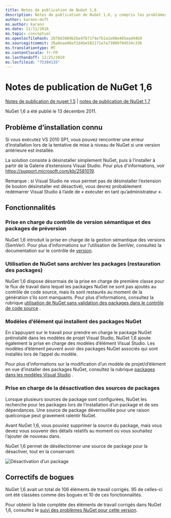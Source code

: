 ```yaml
---
title: Notes de publication de NuGet 1,6
description: Notes de publication de NuGet 1,6, y compris les problèmes connus, les correctifs de bogues, les fonctionnalités ajoutées et DCR.
author: karann-msft
ms.author: karann
ms.date: 11/11/2016
ms.topic: conceptual
ms.openlocfilehash: 2878d3809b2be4fb71f4e7b1a1e08e405ead44b9
ms.sourcegitcommit: 26a8eae00af2d4be581171e7a73009f94534c336
ms.translationtype: MT
ms.contentlocale: fr-FR
ms.lasthandoff: 12/25/2019
ms.locfileid: "75384135"
---
```

 # <a name="nuget-16-release-notes"></a>Notes de publication de NuGet 1,6

[Notes de publication de nuget 1,5](../release-notes/nuget-1.5.md) | [notes de publication de NuGet 1,7](../release-notes/nuget-1.7.md)

NuGet 1,6 a été publié le 13 décembre 2011.

## <a name="known-installation-issue"></a>Problème d’installation connu
Si vous exécutez VS 2010 SP1, vous pouvez rencontrer une erreur d’installation lors de la tentative de mise à niveau de NuGet si une version antérieure est installée.

La solution consiste à désinstaller simplement NuGet, puis à l’installer à partir de la Galerie d’extensions Visual Studio.  Pour plus d'informations, voir <https://support.microsoft.com/kb/2581019>.

Remarque : si Visual Studio ne vous permet pas de désinstaller l’extension (le bouton désinstaller est désactivé), vous devrez probablement redémarrer Visual Studio à l’aide de « exécuter en tant qu’administrateur ».

## <a name="features"></a>Fonctionnalités

### <a name="support-for-semantic-versioning-and-prerelease-packages"></a>Prise en charge du contrôle de version sémantique et des packages de préversion
NuGet 1,6 introduit la prise en charge de la gestion sémantique des versions (SemVer). Pour plus d’informations sur l’utilisation de SemVer, consultez la documentation sur le contrôle de [version](../create-packages/prerelease-packages.md).

### <a name="using-nuget-without-checking-in-packages-package-restore"></a>Utilisation de NuGet sans archiver les packages (restauration des packages)
NuGet 1,6 dispose désormais de la prise en charge de première classe pour le flux de travail dans lequel les packages NuGet ne sont pas ajoutés au contrôle de code source, mais ils sont restaurés au moment de la génération s’ils sont manquants. Pour plus d’informations, consultez la rubrique [utilisation de NuGet sans validation des packages dans le contrôle de code source](../consume-packages/packages-and-source-control.md) .

### <a name="item-templates-that-install-nuget-packages"></a>Modèles d’élément qui installent des packages NuGet
En s’appuyant sur le travail pour prendre en charge le package NuGet préinstallé dans les modèles de projet Visual Studio, NuGet 1,6 ajoute également la prise en charge des modèles d’élément Visual Studio. Les modèles d’élément peuvent avoir des packages NuGet associés qui sont installés lors de l’appel du modèle.

Pour plus d’informations sur la modification d’un modèle de projet/d’élément en vue d’installer des packages NuGet, consultez la rubrique [packages dans les modèles Visual Studio](../visual-studio-extensibility/visual-studio-templates.md) .

### <a name="support-for-disabling-package-sources"></a>Prise en charge de la désactivation des sources de packages
Lorsque plusieurs sources de package sont configurées, NuGet les recherche pour les packages lors de l’installation d’un package et de ses dépendances. Une source de package déverrouillée pour une raison quelconque peut gravement ralentir NuGet.

Avant NuGet 1,6, vous pouviez supprimer la source du package, mais vous devez vous souvenir des détails relatifs au moment où vous souhaitez l’ajouter de nouveau dans.

NuGet 1,6 permet de désélectionner une source de package pour la désactiver, tout en la conservant.

![Désactivation d’un package](./media/package-source-with-disabled-source.png)

## <a name="bug-fixes"></a>Correctifs de bogues
NuGet 1,6 avait un total de 106 éléments de travail corrigés. 95 de celles-ci ont été classées comme des bogues et 10 de ces fonctionnalités.

Pour obtenir la liste complète des éléments de travail corrigés dans NuGet 1,6, consultez le [suivi des problèmes NuGet pour cette version](http://nuget.codeplex.com/workitem/list/advanced?keyword=&status=Closed&type=All&priority=All&release=NuGet%201.6&assignedTo=All&component=All&sortField=Votes&sortDirection=Descending&page=0).
